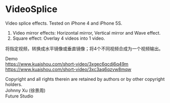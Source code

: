 
# VideoSplice
Video splice effects. Tested on iPhone 4 and iPhone 5S.

1. Video mirror effects:  Horizontal mirror,  Vertical mirror and Wave effect.   
2. Square effect: Overlay 4 videos into 1 video.

将指定视频，转换成水平镜像或垂直镜像；将4个不同视频合成为一个视频输出。

Demo  
https://www.kuaishou.com/short-video/3xgec6qcdj6q49m  
https://www.kuaishou.com/short-video/3xc3aq6qzvw8mqw    

Copyright and all rights therein are retained by authors or by other copyright holders.     
Johnny Xu (徐景周)  
Future Studio    
